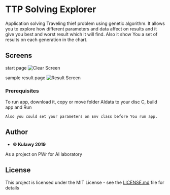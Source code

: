 # TTP Solving Explorer

Application solving Traveling thief problem using genetic algorithm. It allows you to explore how different parameters and data affect on results and it give you best and worst result which it will find. Also it show You a set of results on each generation in the chart.

## Screens

start page
![Clear Screen](https://i.ibb.co/x3hXjgq/start-Screen.jpg )

sample result page
![Result Screen](https://i.ibb.co/8NYvdMG/sample-Result-Page.jpg)


### Prerequisites

To run app, download it, copy or move folder AIdata to your disc C, build app and Run

```
Also you could set your parameters on Env class before You run app.
```


## Author

* **:copyright: Kulawy 2019**

As a project on PWr for AI laboratory 

## License

This project is licensed under the MIT License - see the [LICENSE.md](LICENSE.md) file for details

